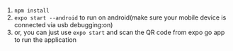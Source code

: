 1. `npm install`
2. `expo start --android` to run on android(make sure your mobile device is connected via usb debugging:on)
3. or, you can just use `expo start` and scan the QR code from expo go app to run the application
